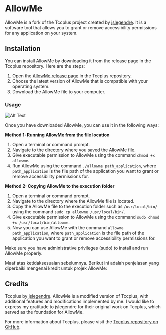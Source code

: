 # AllowMe

AllowMe is a fork of the Tccplus project created by [jslegendre](https://github.com/jslegendre). It is a software tool that allows you to grant or remove accessibility permissions for any application on your system.

## Installation

You can install AllowMe by downloading it from the release page in the Tccplus repository. Here are the steps:

1. Open the [AllowMe release page](https://github.com/jslegendre/tccplus/releases) in the Tccplus repository.
2. Choose the latest version of AllowMe that is compatible with your operating system.
3. Download the AllowMe file to your computer.

### Usage
![Alt Text](https://github.com/zamkara/Allowme/blob/main/assets/usage.gif)

Once you have downloaded AllowMe, you can use it in the following ways:

**Method 1: Running AllowMe from the file location**

1. Open a terminal or command prompt.
2. Navigate to the directory where you saved the AllowMe file.
3. Give executable permission to AllowMe using the command `chmod +x allowme`.
4. Run AllowMe using the command `./allowme path_application`, where `path_application` is the file path of the application you want to grant or remove accessibility permissions for.

**Method 2: Copying AllowMe to the execution folder**

1. Open a terminal or command prompt.
2. Navigate to the directory where the AllowMe file is located.
3. Copy the AllowMe file to the execution folder such as `/usr/local/bin/` using the command `sudo cp allowme /usr/local/bin/`.
4. Give executable permission to AllowMe using the command `sudo chmod +x /usr/local/bin/allowme`.
5. Now you can use AllowMe with the command `allowme path_application`, where `path_application` is the file path of the application you want to grant or remove accessibility permissions for.

Make sure you have administrative privileges (sudo) to install and run AllowMe properly.

Maaf atas ketidaksesuaian sebelumnya. Berikut ini adalah penjelasan yang diperbaiki mengenai kredit untuk projek AllowMe:

## Credits

Tccplus by [jslegendre](https://github.com/jslegendre). AllowMe is a modified version of Tccplus, with additional features and modifications implemented by me. I would like to express my gratitude to jslegendre for their original work on Tccplus, which served as the foundation for AllowMe.

For more information about Tccplus, please visit the [Tccplus repository on GitHub](https://github.com/jslegendre/tccplus).
